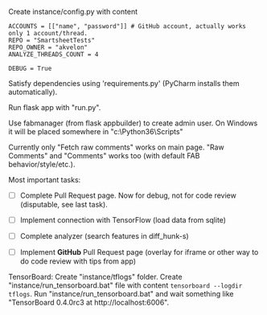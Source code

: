 Create instance/config.py with content

```
ACCOUNTS = [["name", "password"]] # GitHub account, actually works only 1 account/thread.
REPO = "SmartsheetTests"
REPO_OWNER = "akvelon"
ANALYZE_THREADS_COUNT = 4

DEBUG = True
```
Satisfy dependencies using 'requirements.py' (PyCharm installs them automatically).

Run flask app with "run.py".

Use fabmanager (from flask appbuilder) to create admin user. On Windows it will be placed somewhere in "c:\Python36\Scripts\"

Currently only "Fetch <number> raw comments" works on main page. "Raw Comments" and "Comments" works too (with default FAB behavior/style/etc.).

Most important tasks:

- [ ] Complete Pull Request page. Now for debug, not for code review (disputable, see last task).
- [ ] Implement connection with TensorFlow (load data from sqlite)
- [ ] Complete analyzer (search features in diff_hunk-s)
- [ ] Implement **GitHub** Pull Request page (overlay for iframe or other way to do code review with tips from app)


TensorBoard:
Create "instance/tflogs" folder.
Create "instance/run_tensorboard.bat" file with content `tensorboard --logdir tflogs`.
Run "instance/run_tensorboard.bat" and wait something like "TensorBoard 0.4.0rc3 at http://localhost:6006".
